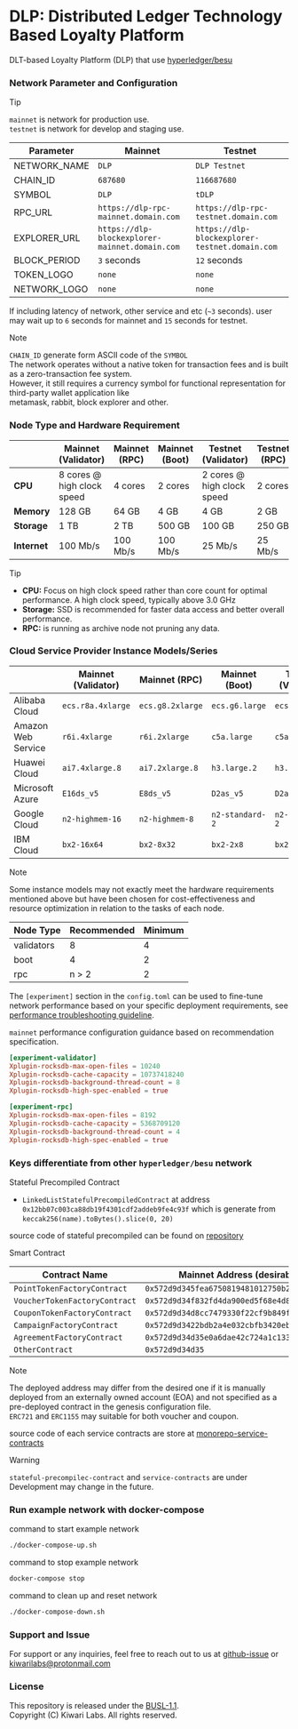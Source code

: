 # DLP: Distributed Ledger Technology Based Loyalty Platform

DLT-based Loyalty Platform (DLP) that use [hyperledger/besu](https://github.com/hyperledger/besu)

### Network Parameter and Configuration

> [!TIP]  
>`mainnet` is network for production use.  
> `testnet` is network for develop and staging use.

| Parameter    | Mainnet                                        | Testnet                                        |
| ------------ | ---------------------------------------------- | ---------------------------------------------- |
| NETWORK_NAME | `DLP`                                          | `DLP Testnet`                                  |
| CHAIN_ID     | `687680`                                       | `116687680`                                    |
| SYMBOL       | `DLP`                                          | `tDLP`                                         |
| RPC_URL      | `https://dlp-rpc-mainnet.domain.com`           | `https://dlp-rpc-testnet.domain.com`           |
| EXPLORER_URL | `https://dlp-blockexplorer-mainnet.domain.com` | `https://dlp-blockexplorer-testnet.domain.com` |
| BLOCK_PERIOD | `3` seconds                                    | `12` seconds                                   |
| TOKEN_LOGO   | `none`                                         | `none`                                         |
| NETWORK_LOGO | `none`                                         | `none`                                         |

If including latency of network, other service and etc (`~3` seconds). user may wait up to `6` seconds for mainnet and `15` seconds for testnet.

> [!NOTE]
> `CHAIN_ID` generate form ASCII code of the `SYMBOL`  
> The network operates without a native token for transaction fees and is built as a zero-transaction fee system.  
> However, it still requires a currency symbol for functional representation for third-party wallet application like  
> metamask, rabbit, block explorer and other.

### Node Type and Hardware Requirement

|              | Mainnet (Validator)        | Mainnet (RPC) | Mainnet (Boot) | Testnet (Validator)        | Testnet (RPC) | Testnet (Boot) |
| ------------ | -------------------------- | ------------- | -------------- | -------------------------- | ------------- | -------------- |
| **CPU**      | 8 cores @ high clock speed | 4 cores       | 2 cores        | 2 cores @ high clock speed | 2 cores       | 1 core         |
| **Memory**   | 128 GB                     | 64 GB         | 4 GB           | 4 GB                       | 2 GB          | 1 GB           |
| **Storage**  | 1 TB                       | 2 TB          | 500 GB         | 100 GB                     | 250 GB        | 50 GB          |
| **Internet** | 100 Mb/s                   | 100 Mb/s      | 100 Mb/s       | 25 Mb/s                    | 25 Mb/s       | 25 Mb/s        |

> [!TIP]
> - **CPU:** Focus on high clock speed rather than core count for optimal performance. A high clock speed, typically above 3.0 GHz
> - **Storage:** SSD is recommended for faster data access and better overall performance.
> - **RPC:** is running as archive node not pruning any data.
  

### Cloud Service Provider Instance Models/Series

|                    | Mainnet (Validator) | Mainnet (RPC)    | Mainnet (Boot)  | Testnet (Validator) | Testnet (RPC)   | Testnet (Boot)       |
| ------------------ | ------------------- | ---------------- | --------------- | ------------------- | --------------- | -------------------- |
| Alibaba Cloud      | `ecs.r8a.4xlarge`   | `ecs.g8.2xlarge` | `ecs.g6.large`  | `ecs.g6.large`      | `ecs.c6.large`  | `ecs.t5-lc1m1.small` |
| Amazon Web Service | `r6i.4xlarge`       | `r6i.2xlarge`    | `c5a.large`     | `c5a.large`         | `c7a.medium`    | `t3.micro`           |
| Huawei Cloud       | `ai7.4xlarge.8`     | `ai7.2xlarge.8`  | `h3.large.2`    | `h3.large.2`        | `s6.large.2`    | `s6.small.1`         |
| Microsoft Azure    | `E16ds_v5`          | `E8ds_v5`        | `D2as_v5`       | `D2as_v5`           | `F2s_v2`        | `A1_v2`              |
| Google Cloud       | `n2-highmem-16`     | `n2-highmem-8`   | `n2-standard-2` | `n2-standard-2`     | `n2-standard-1` | `e2-micro`           |
| IBM Cloud          | `bx2-16x64`         | `bx2-8x32`       | `bx2-2x8`       | `bx2-2x8`           | `bx2-2x4`       | `bx2-1x2`            |

> [!NOTE]
> Some instance models may not exactly meet the hardware requirements  mentioned above but have been chosen for cost-effectiveness and resource optimization in relation to the tasks of each node.

| Node Type  | Recommended | Minimum |
| ---------- | ----------- | ------- |
| validators | 8           | 4       |
| boot       | 4           | 2       |
| rpc        | n > 2       | 2       |

The `[experiment]` section in the `config.toml` can be used to fine-tune network performance based on your specific deployment requirements, see [performance troubleshooting guideline](https://besu.hyperledger.org/public-networks/how-to/troubleshoot/performance).

`mainnet` performance configuration guidance based on recommendation specification.

```toml
[experiment-validator]
Xplugin-rocksdb-max-open-files = 10240
Xplugin-rocksdb-cache-capacity = 10737418240
Xplugin-rocksdb-background-thread-count = 8
Xplugin-rocksdb-high-spec-enabled = true

[experiment-rpc]
Xplugin-rocksdb-max-open-files = 8192
Xplugin-rocksdb-cache-capacity = 5368709120
Xplugin-rocksdb-background-thread-count = 4
Xplugin-rocksdb-high-spec-enabled = true
```

### Keys differentiate from other `hyperledger/besu` network

Stateful Precompiled Contract

- `LinkedListStatefulPrecompiledContract` at address 
`0x12bb07c003ca88db19f4301cdf2addeb9fe4c93f` which is generate from `keccak256(name).toBytes().slice(0, 20)`

source code of stateful precompiled can be found on [repository](https://github.com/Kiwari-labs/besu)

Smart Contract

| Contract Name                 | Mainnet Address (desirable)                  | Testnet Address (desirable)                  |
| ----------------------------- | -------------------------------------------- | -------------------------------------------- |
| `PointTokenFactoryContract`   | `0x572d9d345fea6750819481012750b2440a10e8cb` | `0xc6fb65bf5fea6750819481012750b2440a10e8cb` |
| `VoucherTokenFactoryContract` | `0x572d9d34f832fd4da900ed5f68e4d87ab54cf3e0` | `0xc6fb65bff832fd4da900ed5f68e4d87ab54cf3e0` |
| `CouponTokenFactoryContract`  | `0x572d9d34d8cc7479330f22cf9b849fdc3722ff7e` | `0xc6fb65bfd8cc7479330f22cf9b849fdc3722ff7e` |
| `CampaignFactoryContract`     | `0x572d9d3422bdb2a4e032cbfb3420eb569470fb19` | `0xc6fb65bf22bdb2a4e032cbfb3420eb569470fb19` |
| `AgreementFactoryContract`    | `0x572d9d34d35e0a6dae42c724a1c1335b3a36d599` | `0xc6fb65bfd35e0a6dae42c724a1c1335b3a36d599` |
| `OtherContract`               | `0x572d9d34d35`                              | `0xc6fb65bf`                                 |

> [!NOTE]
> The deployed address may differ from the desired one if it is manually deployed from an externally owned account (EOA) and not specified as a pre-deployed contract in the genesis configuration file.  
> `ERC721` and `ERC1155` may suitable for both voucher and coupon.

source code of each service contracts are store at [monorepo-service-contracts](https://github.com/Kiwari-labs/monorepo-service-contracts)

> [!WARNING]
> `stateful-precompilec-contract` and `service-contracts` are under Development may change in the future.

### Run example network with docker-compose

command to start example network

```sh
./docker-compose-up.sh
```

command to stop example network

```sh
docker-compose stop
```

command to clean up and reset network

```sh
./docker-compose-down.sh
```

### Support and Issue

For support or any inquiries, feel free to reach out to us at [github-issue](https://github.com/Kiwari-labs/) or kiwarilabs@protonmail.com

### License

This repository is released under the [BUSL-1.1](./LICENSE-BUSL).  
Copyright (C) Kiwari Labs. All rights reserved.
